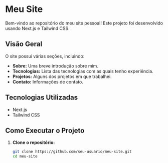 # Meu Site

Bem-vindo ao repositório do meu site pessoal! Este projeto foi desenvolvido usando Next.js e Tailwind CSS.

## Visão Geral

O site possui várias seções, incluindo:

- **Sobre:** Uma breve introdução sobre mim.
- **Tecnologias:** Lista das tecnologias com as quais tenho experiência.
- **Projetos:** Alguns dos projetos em que trabalhei.
- **Contato:** Informações de contato.

## Tecnologias Utilizadas

- Next.js
- Tailwind CSS

## Como Executar o Projeto

1. **Clone o repositório:**
   ```bash
   git clone https://github.com/seu-usuario/meu-site.git
   cd meu-site
